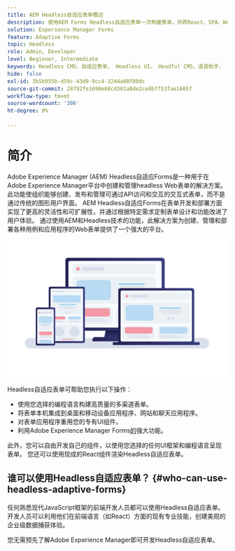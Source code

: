 ```yaml
---
title: AEM Headless自适应表单概述
description: 使用AEM Forms Headless自适应表单一次构建表单，并跨React、SPA、Web、移动设备、Google Assistant等传递表单。
solution: Experience Manager Forms
feature: Adaptive Forms
topic: Headless
role: Admin, Developer
level: Beginner, Intermediate
keywords: Headless CMS，自适应表单， Headless UI， Headful CMS，语音助手， alexa，聊天机器人， WhatsApp架构
hide: false
exl-id: 3b5b955b-d59c-43d9-9cc4-3244a08f80dc
source-git-commit: 28792fe1690e68cd301a0de2ce8bff53fae1605f
workflow-type: tm+mt
source-wordcount: '306'
ht-degree: 0%

---
```


# 简介

Adobe Experience Manager (AEM) Headless自适应Forms是一种用于在Adobe Experience Manager平台中创建和管理headless Web表单的解决方案。 此功能使组织能够创建、发布和管理可通过API访问和交互的交互式表单，而不是通过传统的图形用户界面。 AEM Headless自适应Forms在表单开发和部署方面实现了更高的灵活性和可扩展性，并通过根据特定需求定制表单设计和功能改进了用户体验。 通过使用AEM和Headless技术的功能，此解决方案为创建、管理和部署各种用例和应用程序的Web表单提供了一个强大的平台。

![在任何网站、应用程序或非可视化交互中生成表单并以本机方式呈现表单](/help/assets/headless-forms-for-any-device.jpeg)

Headless自适应表单可帮助您执行以下操作：

* 使用您选择的编程语言构建高质量的多渠道表单。
* 将表单本机集成到桌面和移动设备应用程序、网站和聊天应用程序。
* 对表单应用程序重用您的专有UI组件。
* 利用Adobe Experience Manager Forms[的](https://experienceleague.adobe.com/en/docs/experience-manager-65/content/forms/getting-started/introduction-aem-forms)强大功能。

此外，您可以自由开发自己的组件，以使用您选择的任何UI框架和编程语言呈现表单。 您还可以使用现成的React组件渲染Headless自适应表单。

## 谁可以使用Headless自适应表单？ {#who-can-use-headless-adaptive-forms}

任何熟悉现代JavaScript框架的前端开发人员都可以使用Headless自适应表单。 开发人员可以利用他们在前端语言（如React）方面的现有专业技能，创建美观的企业级数据捕获体验。

您无需预先了解Adobe Experience Manager即可开发Headless自适应表单。

<!-- 
## How to join the early adopter program? {#how-to-join-early-adopter-forms}

The service is available for AEM Forms as a Cloud Service and AEM 6.5.16.0 Forms or later On-Premise term customers and Adobe-Managed Service enterprise customers. Send an email to [headlessadaptiveforms@adobe.com](mailto:headlessadaptiveforms@adobe.com) from your official email ID to join the early adopter program. 

-->